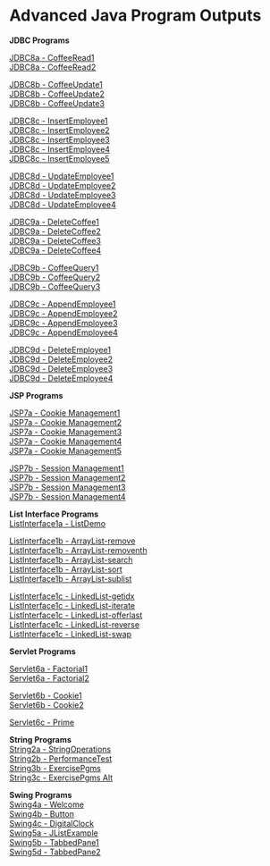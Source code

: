 # Advanced Java Program Outputs

**JDBC Programs**  

[JDBC8a - CoffeeRead1](https://github.com/akhifasheik/AdvancedJava/blob/main/JDBC8a-CoffeeRead/coffee8a1.png)<br>
[JDBC8a - CoffeeRead2](https://github.com/akhifasheik/AdvancedJava/blob/main/JDBC8a-CoffeeRead/coffee8a2.png)<br>

[JDBC8b - CoffeeUpdate1](https://github.com/akhifasheik/AdvancedJava/blob/main/JDBC8b-CoffeeUpdate/coffee8b1.png)<br> 
[JDBC8b - CoffeeUpdate2](https://github.com/akhifasheik/AdvancedJava/blob/main/JDBC8b-CoffeeUpdate/coffee8b2.png)<br>
[JDBC8b - CoffeeUpdate3](https://github.com/akhifasheik/AdvancedJava/blob/main/JDBC8b-CoffeeUpdate/coffee8b3.png)<br>

[JDBC8c - InsertEmployee1](https://github.com/akhifasheik/AdvancedJava/blob/main/JDBC8c-InsertEmployee/Emp8c1.png)<br>
[JDBC8c - InsertEmployee2](https://github.com/akhifasheik/AdvancedJava/blob/main/JDBC8c-InsertEmployee/Emp8c2.png)<br>
[JDBC8c - InsertEmployee3](https://github.com/akhifasheik/AdvancedJava/blob/main/JDBC8c-InsertEmployee/Emp8c3.png)<br>
[JDBC8c - InsertEmployee4](https://github.com/akhifasheik/AdvancedJava/blob/main/JDBC8c-InsertEmployee/Emp8c4.png)<br>
[JDBC8c - InsertEmployee5](https://github.com/akhifasheik/AdvancedJava/blob/main/JDBC8c-InsertEmployee/Emp8c5.png)<br>

[JDBC8d - UpdateEmployee1](https://github.com/akhifasheik/AdvancedJava/blob/main/JDBC8d-UpdateEmployee/Emp8d1.png)<br>
[JDBC8d - UpdateEmployee2](https://github.com/akhifasheik/AdvancedJava/blob/main/JDBC8d-UpdateEmployee/Emp8d2.png)<br>
[JDBC8d - UpdateEmployee3](https://github.com/akhifasheik/AdvancedJava/blob/main/JDBC8d-UpdateEmployee/Emp8d3.png)<br>
[JDBC8d - UpdateEmployee4](https://github.com/akhifasheik/AdvancedJava/blob/main/JDBC8d-UpdateEmployee/Emp8d4.png)<br>

[JDBC9a - DeleteCoffee1](https://github.com/akhifasheik/AdvancedJava/blob/main/JDBC9a-DeleteCoffee/coffee9a1.png)<br>
[JDBC9a - DeleteCoffee2](https://github.com/akhifasheik/AdvancedJava/blob/main/JDBC9a-DeleteCoffee/coffee9a2.png)<br>
[JDBC9a - DeleteCoffee3](https://github.com/akhifasheik/AdvancedJava/blob/main/JDBC9a-DeleteCoffee/coffee9a3.png)<br>
[JDBC9a - DeleteCoffee4](https://github.com/akhifasheik/AdvancedJava/blob/main/JDBC9a-DeleteCoffee/coffee9a4.png)<br>

[JDBC9b - CoffeeQuery1](https://github.com/akhifasheik/AdvancedJava/blob/main/JDBC9b-CoffeeQuery/coffee9b1.png)<br> 
[JDBC9b - CoffeeQuery2](https://github.com/akhifasheik/AdvancedJava/blob/main/JDBC9b-CoffeeQuery/coffee9b2.png)<br> 
[JDBC9b - CoffeeQuery3](https://github.com/akhifasheik/AdvancedJava/blob/main/JDBC9b-CoffeeQuery/coffee9b3.png)<br> 

[JDBC9c - AppendEmployee1](https://github.com/akhifasheik/AdvancedJava/blob/main/JDBC9c-AppendEmployee/emp9c1.png)<br>
[JDBC9c - AppendEmployee2](https://github.com/akhifasheik/AdvancedJava/blob/main/JDBC9c-AppendEmployee/emp9c2.png)<br>
[JDBC9c - AppendEmployee3](https://github.com/akhifasheik/AdvancedJava/blob/main/JDBC9c-AppendEmployee/emp9c3.png)<br>
[JDBC9c - AppendEmployee4](https://github.com/akhifasheik/AdvancedJava/blob/main/JDBC9c-AppendEmployee/emp9c4.png)<br>

[JDBC9d - DeleteEmployee1](https://github.com/akhifasheik/AdvancedJava/blob/main/JDBC9d-DeleteEmployee/emp9d1.png)<br>
[JDBC9d - DeleteEmployee2](https://github.com/akhifasheik/AdvancedJava/blob/main/JDBC9d-DeleteEmployee/emp9d2.png)<br>
[JDBC9d - DeleteEmployee3](https://github.com/akhifasheik/AdvancedJava/blob/main/JDBC9d-DeleteEmployee/emp9d3.png)<br>
[JDBC9d - DeleteEmployee4](https://github.com/akhifasheik/AdvancedJava/blob/main/JDBC9d-DeleteEmployee/emp9d4.png)<br>

**JSP Programs** 

[JSP7a - Cookie Management1](https://github.com/akhifasheik/AdvancedJava/blob/main/JSP7a-cookiemanagement/cookiemngt1.png)<br>
[JSP7a - Cookie Management2](https://github.com/akhifasheik/AdvancedJava/blob/main/JSP7a-cookiemanagement/cookiemngt2.png)<br>
[JSP7a - Cookie Management3](https://github.com/akhifasheik/AdvancedJava/blob/main/JSP7a-cookiemanagement/cookiemngt3.png)<br>
[JSP7a - Cookie Management4](https://github.com/akhifasheik/AdvancedJava/blob/main/JSP7a-cookiemanagement/cookiemngt4.png)<br>
[JSP7a - Cookie Management5](https://github.com/akhifasheik/AdvancedJava/blob/main/JSP7a-cookiemanagement/cookiemngt5.png)<br>

[JSP7b - Session Management1](https://github.com/akhifasheik/AdvancedJava/blob/main/JSP7b-sessionmanagement/sessionmngt1.png)<br>
[JSP7b - Session Management2](https://github.com/akhifasheik/AdvancedJava/blob/main/JSP7b-sessionmanagement/sessionmngt2.png)<br>
[JSP7b - Session Management3](https://github.com/akhifasheik/AdvancedJava/blob/main/JSP7b-sessionmanagement/sessionmngt3.png)<br>
[JSP7b - Session Management4](https://github.com/akhifasheik/AdvancedJava/blob/main/JSP7b-sessionmanagement/sessionmngt4.png)<br>

**List Interface Programs**  
[ListInterface1a - ListDemo](https://github.com/akhifasheik/AdvancedJava/blob/main/ListInterface1a-ListDemo/listinterface.png)<br>

[ListInterface1b - ArrayList-remove](https://github.com/akhifasheik/AdvancedJava/blob/main/ListInterface1b-ArrayList/remove.png)<br>
[ListInterface1b - ArrayList-removenth](https://github.com/akhifasheik/AdvancedJava/blob/main/ListInterface1b-ArrayList/removenth.png)<br>
[ListInterface1b - ArrayList-search](https://github.com/akhifasheik/AdvancedJava/blob/main/ListInterface1b-ArrayList/search.png)<br>
[ListInterface1b - ArrayList-sort](https://github.com/akhifasheik/AdvancedJava/blob/main/ListInterface1b-ArrayList/sort.png)<br>
[ListInterface1b - ArrayList-sublist](https://github.com/akhifasheik/AdvancedJava/blob/main/ListInterface1b-ArrayList/sublist.png)<br>

[ListInterface1c - LinkedList-getidx](https://github.com/akhifasheik/AdvancedJava/blob/main/ListInterface1c-LinkedList/getidx.png)<br>
[ListInterface1c - LinkedList-iterate](https://github.com/akhifasheik/AdvancedJava/blob/main/ListInterface1c-LinkedList/iterate.png)<br>
[ListInterface1c - LinkedList-offerlast](https://github.com/akhifasheik/AdvancedJava/blob/main/ListInterface1c-LinkedList/offerlast.png)<br>
[ListInterface1c - LinkedList-reverse](https://github.com/akhifasheik/AdvancedJava/blob/main/ListInterface1c-LinkedList/reverse.png)<br>
[ListInterface1c - LinkedList-swap](https://github.com/akhifasheik/AdvancedJava/blob/main/ListInterface1c-LinkedList/swap.png)<br>

**Servlet Programs**  
 
[Servlet6a - Factorial1](https://github.com/akhifasheik/AdvancedJava/blob/main/Servlet6a-factorial/factorial1.png)<br>
[Servlet6a - Factorial2](https://github.com/akhifasheik/AdvancedJava/blob/main/Servlet6a-factorial/factorial2.png)<br>

[Servlet6b - Cookie1](https://github.com/akhifasheik/AdvancedJava/blob/main/Servlet6b-cookie/cookieservlet1.png)<br>
[Servlet6b - Cookie2](https://github.com/akhifasheik/AdvancedJava/blob/main/Servlet6b-cookie/cookieservlet2.png)<br>

[Servlet6c - Prime]()  

**String Programs**  
[String2a - StringOperations]()  
[String2b - PerformanceTest]()  
[String3b - ExercisePgms]()  
[String3c - ExercisePgms Alt]()  

**Swing Programs**  
[Swing4a - Welcome]()  
[Swing4b - Button]()  
[Swing4c - DigitalClock]()  
[Swing5a - JListExample]()  
[Swing5b - TabbedPane1]()  
[Swing5d - TabbedPane2]()  
